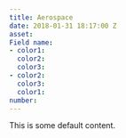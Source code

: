 ```yaml
---
title: Aerospace
date: 2018-01-31 18:17:00 Z
asset: 
Field name:
- color1: 
  color2: 
  color3: 
- color2: 
  color3: 
  color1: 
number: 
---
```


This is some default content.